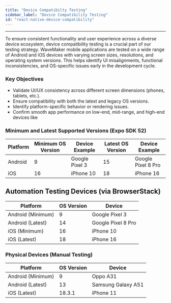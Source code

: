 ```yaml
---
title: "Device Compatibilty Testing"
sidebar_label: "Device Compatibility Testing"
id: "react-native-device-compatibility"                                                 
---
```

---

To ensure consistent functionality and user experience across a diverse device ecosystem, device compatibility testing is a crucial part of our testing strategy. WaveMaker mobile applications are tested on a wide range of Android and iOS devices with varying screen sizes, resolutions, and operating system versions. This helps identify UI misalignments, functional inconsistencies, and OS-specific issues early in the development cycle.

### Key Objectives

- Validate UI/UX consistency across different screen dimensions (phones, tablets, etc.).
- Ensure compatibility with both the latest and legacy OS versions.
- Identify platform-specific behavior or rendering issues.
- Confirm smooth app performance on low-end, mid-range, and high-end devices like

### Minimum and Latest Supported Versions (Expo SDK 52)

| Platform | Minimum OS Version | Device Example | Latest OS Version | Device Example |
|----------|-------------|---------------------|---------------------|----------------|
| Android  | 9           | Google Pixel 3      |15                   | Google Pixel 8 Pro  |
| iOS      | 16          | iPhone 10           |18                   | iPhone 16  |


## Automation Testing Devices (via BrowserStack)

| Platform | OS Version | Device                |
|----------|-------------|-----------------------|
| Android (Minimum) | 9   | Google Pixel 3        |
| Android (Latest) | 14  | Google Pixel 8 Pro    |
| iOS (Minimum)      | 16    | iPhone 10             |
| iOS (Latest)      | 18   | iPhone 16             |


### Physical Devices (Manual Testing)

| Platform | OS Version | Device                |
|----------|-------------|-----------------------|
| Android (Minimum)  | 9           | Oppo A31              |
| Android (Latest) | 13          | Samsung Galaxy A51    |
| iOS  (Latest)     | 18.3.1      | iPhone 11             |
